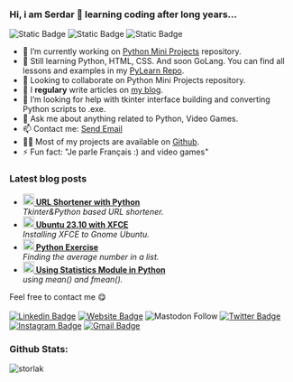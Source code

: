 ### Hi, i am Serdar 👋 learning coding after long years...

![Static Badge](https://img.shields.io/badge/IDE-VsCode-blue)
![Static Badge](https://img.shields.io/badge/Python-GoLang-blue?logo=python)
![Static Badge](https://img.shields.io/badge/HTML-CSS-orange)

- 🔭 I’m currently working on [Python Mini Projects](https://github.com/storlak/PythonMiniProjects) repository.
- 🌱 Still learning Python, HTML, CSS. And soon GoLang. You can find all lessons and examples in my [PyLearn Repo](https://github.com/storlak/PyLearn).
- 👯 Looking to collaborate on Python Mini Projects repository.
- 📝 I <strong>regulary</strong> write articles on <a href="https://torsland.wordpress.com">my blog</a>.
- 🤔 I’m looking for help with tkinter interface building and converting Python scripts to .exe.
- 💬 Ask me about anything related to Python, Video Games.
- 📫 Contact me: <a href="mailto:email@example.com, secondemail@example.com">Send Email</a>
- 👨‍💻 Most of my projects are available on <a href="https://github.com/storlak?tab=repositories">Github</a>.</li>
- ⚡ Fun fact: "Je parle Français :) and video games"

<h3>Latest blog posts</h3>
<ul>
  <li><a href="https://torsland.wordpress.com/2024/03/25/python-ile-url-kisaltici/" target="_blank"><b><img src="https://torsland.files.wordpress.com/2024/03/ekran-goruntusu-2024-03-25-195539.png" width="20" alt="new" /> URL Shortener with Python</b></a><br/><i>Tkinter&Python based URL shortener.</i></li>

  <li><a href="https://torsland.wordpress.com/2024/03/18/ubuntu-23-10-ile-xfce/" target="_blank"><b><img src="https://ubuntuhandbook.org/wp-content/uploads/2020/07/change-displaymanager.png" width="20" alt="new" /> Ubuntu 23.10 with XFCE</b></a><br/><i>Installing XFCE to Gnome Ubuntu.</i></li>

  <li><a href="https://torsland.wordpress.com/2024/01/09/python-exercises-finding-the-average-of-numbers-in-a-list/" target="_blank"><b><img src="https://www.kindpng.com/picc/m/159-1595848_python-logo-png-transparent-background-python-logo-png.png" width="20" alt="new" /> Python Exercise</b></a><br/><i>Finding the average number in a list.</i></li>

   <li><a href="https://torsland.wordpress.com/2023/12/17/python-fmean-veya-mean-fonksiyonlari-ve-kullanimi/" target="_blank"><b><img src="https://www.kindpng.com/picc/m/159-1595848_python-logo-png-transparent-background-python-logo-png.png" width="20" alt="new" /> Using Statistics Module in Python</b></a><br/><i>using mean() and fmean().</i></li>
</ul>

Feel free to contact me :yum:
<br><br>
[![Linkedin Badge](https://img.shields.io/badge/-storlak-blue?style=flat&logo=Linkedin&logoColor=white&link=https://www.linkedin.com/in/serdartorlak/)](https://www.linkedin.com/in/serdartorlak/)
[![Website Badge](https://img.shields.io/badge/-torsland-47CCCC?style=flat&logo=Google-Chrome&logoColor=white&link=https://torsland.wordpress.com)](https://torsland.wordpress.com)
![Mastodon Follow](https://img.shields.io/mastodon/follow/111266776829036638?style=flat&logo=mastodon&color=blue)
[![Twitter Badge](https://img.shields.io/badge/-@serdartorlak-1ca0f1?style=flat&labelColor=1ca0f1&logo=twitter&logoColor=white&link=https://twitter.com/serdartorlak)](https://twitter.com/serdartorlak)
[![Instagram Badge](https://img.shields.io/badge/-@serdartorlak1-purple?style=flat&logo=instagram&logoColor=white&link=https://instagram.com/serdartorlak1/)](https://instagram.com/serdartorlak1)
[![Gmail Badge](https://img.shields.io/badge/-serdartorlak-c14438?style=flat&logo=Gmail&logoColor=white&link=mailto:serdartorlak@gmail.com)](mailto:serdartorlak@gmail.com)

<h3 align="left">Github Stats:</h3>
<div align="left">
<img align="center" src="https://github-readme-streak-stats.herokuapp.com/?user=storlak&" alt="storlak" />
</div>
